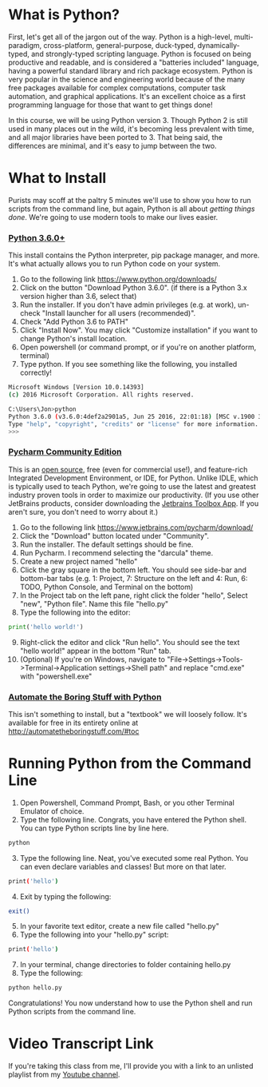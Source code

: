 # What is Python?
First, let's get all of the jargon out of the way. Python is a high-level, multi-paradigm, cross-platform, 
general-purpose, duck-typed, dynamically-typed, and strongly-typed scripting language. Python is focused on being 
productive and readable, and is considered a "batteries included" language, having a powerful standard library and rich 
package ecosystem. Python is very popular in the science and engineering world because of the many free packages 
available for complex computations, computer task automation, and graphical applications. It's an excellent choice as a 
first programming language for those that want to get things done!

In this course, we will be using Python version 3. Though Python 2 is still used in many places out in the wild, it's 
becoming less prevalent with time, and all major libraries have been ported to 3. That being said, the differences are 
minimal, and it's easy to jump between the two.

# What to Install
Purists may scoff at the paltry 5 minutes we'll use to show you how to run scripts from the command line, but again,
Python is all about *getting things done*. We're going to use modern tools to make our lives easier.

### [Python 3.6.0+](https://www.python.org/downloads/)
This install contains the Python interpreter, pip package manager, and more. It's what actually allows you to run 
Python code on your system.
1. Go to the following link https://www.python.org/downloads/
2. Click on the button "Download Python 3.6.0". (if there is a Python 3.x version higher than 3.6, select that)
3. Run the installer. If you don't have admin privileges (e.g. at work), un-check "Install launcher for all users
(recommended)".
4. Check "Add Python 3.6 to PATH"
5. Click "Install Now". You may click "Customize installation" if you want to change Python's install location.
6. Open powershell (or command prompt, or if you're on another platform, terminal)
7. Type python. If you see something like the following, you installed correctly!
```bash
Microsoft Windows [Version 10.0.14393]
(c) 2016 Microsoft Corporation. All rights reserved.

C:\Users\Jon>python
Python 3.6.0 (v3.6.0:4def2a2901a5, Jun 25 2016, 22:01:18) [MSC v.1900 32 bit (Intel)] on win32
Type "help", "copyright", "credits" or "license" for more information.
>>>
```
	
### [Pycharm Community Edition](https://www.jetbrains.com/pycharm/download/)
This is an [open source](https://github.com/JetBrains/intellij-community/tree/master/python), free (even for commercial
use!), and feature-rich Integrated Development Environment, or IDE, for Python. Unlike IDLE, which is typically used to 
teach Python, we're going to use the latest and greatest industry proven tools in order to maximize our productivity.
(If you use other JetBrains products, consider downloading the 
[Jetbrains Toolbox App](https://www.jetbrains.com/toolbox/app/). If you aren't sure, you don't need to worry about it.)
1. Go to the following link https://www.jetbrains.com/pycharm/download/
2. Click the "Download" button located under "Community".
3. Run the installer. The default settings should be fine.
4. Run Pycharm. I recommend selecting the "darcula" theme.
5. Create a new project named "hello"
6. Click the gray square in the bottom left. You should see side-bar and bottom-bar tabs 
(e.g. 1: Project, 7: Structure on the left and 4: Run, 6: TODO, Python Console, and Terminal on the bottom)
7. In the Project tab on the left pane, right click the folder "hello", Select "new", "Python file". Name this file 
"hello.py"
8. Type the following into the editor:
```python
print('hello world!')
```
9. Right-click the editor and click "Run hello". You should see the text "hello world!" appear in the bottom "Run" tab.
10. (Optional) If you're on Windows, navigate to "File->Settings->Tools->Terminal->Application settings->Shell path"
and replace "cmd.exe" with "powershell.exe"

### [Automate the Boring Stuff with Python](http://automatetheboringstuff.com/#toc)
This isn't something to install, but a "textbook" we will loosely follow. It's available for free in its entirety 
online at http://automatetheboringstuff.com/#toc

# Running Python from the Command Line
1. Open Powershell, Command Prompt, Bash, or you other Terminal Emulator of choice.
2. Type the following line. Congrats, you have entered the Python shell. You can type Python scripts line by line here.
```bash
python
```
3. Type the following line. Neat, you've executed some real Python. You can even declare variables and classes!
But more on that later.
```bash
print('hello')
```
4. Exit by typing the following:
```bash
exit()
```
5. In your favorite text editor, create a new file called "hello.py"
6. Type the following into your "hello.py" script:
```bash
print('hello')
```
7. In your terminal, change directories to folder containing hello.py
8. Type the following:
```bash
python hello.py
```
Congratulations! You now understand how to use the Python shell and run Python scripts from the command line.

# Video Transcript Link
If you're taking this class from me, I'll provide you with a link to an unlisted playlist from my 
[Youtube channel](https://www.youtube.com/channel/UC3JTri_U0lqQDvWLkJqaa8w).

